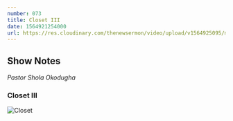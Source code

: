 ```yaml
---
number: 073
title: Closet III
date: 1564921254000
url: https://res.cloudinary.com/thenewsermon/video/upload/v1564925095/messages/Closets_III_-_Pastor_Shola_Okodugha.mp3
---
```


## Show Notes
_Pastor Shola Okodugha_

### Closet III

![Closet](https://res.cloudinary.com/thenewsermon/image/upload/v1564924713/sermon%20display%20pictures/Closets_III.jpg)